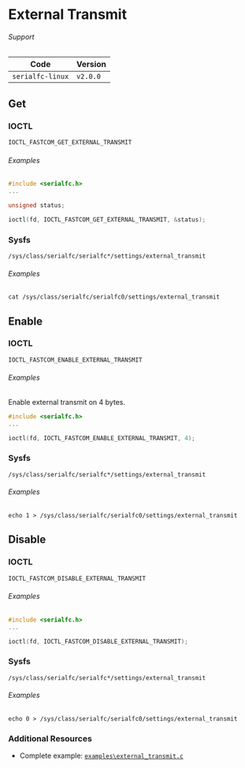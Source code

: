 # External Transmit

###### Support
| Code         | Version
| ------------ | --------
| `serialfc-linux` | `v2.0.0`


## Get
### IOCTL
```c
IOCTL_FASTCOM_GET_EXTERNAL_TRANSMIT
```

###### Examples
```c
#include <serialfc.h>
...

unsigned status;

ioctl(fd, IOCTL_FASTCOM_GET_EXTERNAL_TRANSMIT, &status);
```

### Sysfs
```
/sys/class/serialfc/serialfc*/settings/external_transmit
```

###### Examples
```
cat /sys/class/serialfc/serialfc0/settings/external_transmit
```


## Enable
### IOCTL
```c
IOCTL_FASTCOM_ENABLE_EXTERNAL_TRANSMIT
```

###### Examples
Enable external transmit on 4 bytes.
```c
#include <serialfc.h>
...

ioctl(fd, IOCTL_FASTCOM_ENABLE_EXTERNAL_TRANSMIT, 4);
```

### Sysfs
```
/sys/class/serialfc/serialfc*/settings/external_transmit
```

###### Examples
```
echo 1 > /sys/class/serialfc/serialfc0/settings/external_transmit
```


## Disable
### IOCTL
```c
IOCTL_FASTCOM_DISABLE_EXTERNAL_TRANSMIT
```

###### Examples
```c
#include <serialfc.h>
...

ioctl(fd, IOCTL_FASTCOM_DISABLE_EXTERNAL_TRANSMIT);
```

### Sysfs
```
/sys/class/serialfc/serialfc*/settings/external_transmit
```

###### Examples
```
echo 0 > /sys/class/serialfc/serialfc0/settings/external_transmit
```


### Additional Resources
- Complete example: [`examples\external_transmit.c`](https://github.com/commtech/serialfc-linux/blob/master/examples/external_transmit.c)
